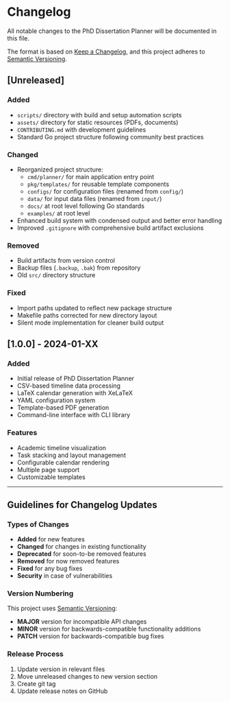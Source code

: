 # Changelog

All notable changes to the PhD Dissertation Planner will be documented in this file.

The format is based on [Keep a Changelog](https://keepachangelog.com/en/1.0.0/),
and this project adheres to [Semantic Versioning](https://semver.org/spec/v2.0.0.html).

## [Unreleased]

### Added
- `scripts/` directory with build and setup automation scripts
- `assets/` directory for static resources (PDFs, documents)
- `CONTRIBUTING.md` with development guidelines
- Standard Go project structure following community best practices

### Changed
- Reorganized project structure:
  - `cmd/planner/` for main application entry point
  - `pkg/templates/` for reusable template components
  - `configs/` for configuration files (renamed from `config/`)
  - `data/` for input data files (renamed from `input/`)
  - `docs/` at root level following Go standards
  - `examples/` at root level
- Enhanced build system with condensed output and better error handling
- Improved `.gitignore` with comprehensive build artifact exclusions

### Removed
- Build artifacts from version control
- Backup files (`.backup`, `.bak`) from repository
- Old `src/` directory structure

### Fixed
- Import paths updated to reflect new package structure
- Makefile paths corrected for new directory layout
- Silent mode implementation for cleaner build output

## [1.0.0] - 2024-01-XX

### Added
- Initial release of PhD Dissertation Planner
- CSV-based timeline data processing
- LaTeX calendar generation with XeLaTeX
- YAML configuration system
- Template-based PDF generation
- Command-line interface with CLI library

### Features
- Academic timeline visualization
- Task stacking and layout management
- Configurable calendar rendering
- Multiple page support
- Customizable templates

---

## Guidelines for Changelog Updates

### Types of Changes
- **Added** for new features
- **Changed** for changes in existing functionality
- **Deprecated** for soon-to-be removed features
- **Removed** for now removed features
- **Fixed** for any bug fixes
- **Security** in case of vulnerabilities

### Version Numbering
This project uses [Semantic Versioning](https://semver.org/):
- **MAJOR** version for incompatible API changes
- **MINOR** version for backwards-compatible functionality additions
- **PATCH** version for backwards-compatible bug fixes

### Release Process
1. Update version in relevant files
2. Move unreleased changes to new version section
3. Create git tag
4. Update release notes on GitHub
